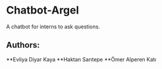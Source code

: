 # Chatbot-Argel
A chatbot for interns to ask questions.

## Authors:
**Evliya Diyar Kaya
**Haktan Sarıtepe
**Ömer Alperen Katı
